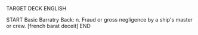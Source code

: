 TARGET DECK
ENGLISH

START
Basic
Barratry
Back: n. Fraud or gross negligence by a ship's master or crew. [french barat deceit]
END
